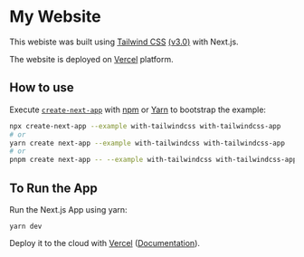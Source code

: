 # My Website

This webiste was built using [Tailwind CSS](https://tailwindcss.com/) [(v3.0)](https://tailwindcss.com/blog/tailwindcss-v3) with Next.js. 

The website is deployed on [Vercel](https://vercel.com?utm_source=github&utm_medium=readme&utm_campaign=next-example) platform. 

## How to use

Execute [`create-next-app`](https://github.com/vercel/next.js/tree/canary/packages/create-next-app) with [npm](https://docs.npmjs.com/cli/init) or [Yarn](https://yarnpkg.com/lang/en/docs/cli/create/) to bootstrap the example:

```bash
npx create-next-app --example with-tailwindcss with-tailwindcss-app
# or
yarn create next-app --example with-tailwindcss with-tailwindcss-app
# or
pnpm create next-app -- --example with-tailwindcss with-tailwindcss-app
```


## To Run the App

Run the Next.js App using yarn:
``` 
yarn dev
```
Deploy it to the cloud with [Vercel](https://vercel.com/new?utm_source=github&utm_medium=readme&utm_campaign=next-example) ([Documentation](https://nextjs.org/docs/deployment)).
